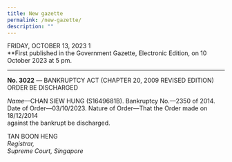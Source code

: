 ```yaml
---
title: New gazette
permalink: /new-gazette/
description: ""
---
```

FRIDAY, OCTOBER 13, 2023 1  
**First published in the Government Gazette, Electronic Edition, on 10 October 2023 at 5 pm. 

---


**No. 3022** –– BANKRUPTCY ACT (CHAPTER 20, 2009 REVISED EDITION)  
ORDER BE DISCHARGED  

*Name*––CHAN SIEW HUNG (S1649681B). Bankruptcy No.––2350 of 2014.  
Date of Order––03/10/2023. Nature of Order––That the Order made on 18/12/2014  
against the bankrupt be discharged.  

TAN BOON HENG  
*Registrar,  
Supreme Court,
Singapore*